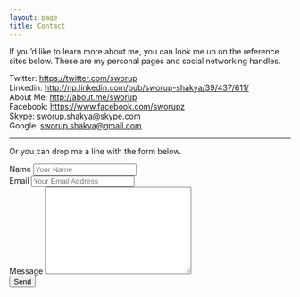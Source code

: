 ```yaml
---
layout: page
title: Contact
---
```



If you’d like to learn more about me, you can look me up on the reference sites below. These are my personal pages and social networking handles.

Twitter:  https://twitter.com/sworup  
Linkedin:  http://np.linkedin.com/pub/sworup-shakya/39/437/611/  
About Me:  http://about.me/sworup  
Facebook: https://www.facebook.com/sworupz  
Skype:  sworup.shakya@skype.com  
Google:  sworup.shakya@gmail.com  

---

Or you can drop me a line with the form below.

<form id="contact-form" accept-charset="UTF-8" action="https://formspree.io/swoshak@gmail.com" method="POST">
	<input type="hidden" name="_subject" value="Sworup.com.np contact Submition!" />
	<input type="text" name="_gotcha" style="display:none" />
	<div class="form-group">
    	<label for="name">Name</label>
    	<input type="text" id="name" name="name" class="form-control" placeholder="Your Name">
    </div>
    <div class="form-group">
    	<label for="email">Email</label>
    	<input type="email" id="email" name="_replyto" class="form-control" placeholder="Your Email Address">
    </div>
    <div class="form-group">
      <label for="msg">Message</label>
      <textarea name="msgsage" id="msg" cols="30" rows="10" class="form-control"></textarea>
    </div>
    <input type="submit" value="Send">
</form>